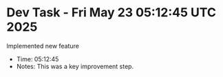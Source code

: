 # Dev Task - Fri May 23 05:12:45 UTC 2025
Implemented new feature
- Time: 05:12:45
- Notes: This was a key improvement step.
